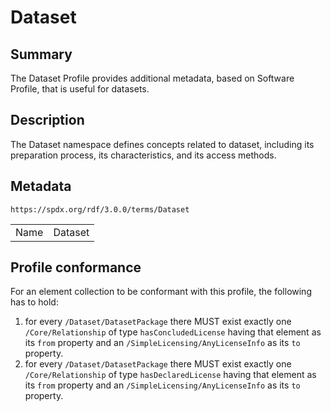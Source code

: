 <!-- Automatically generated by spec-parser v2.3.0 on 2024-07-09T12:43:38.633388+00:00 -->
<!-- SPDX-License-Identifier: Community-Spec-1.0 -->

# Dataset

## Summary

The Dataset Profile provides additional metadata, based on Software Profile,
that is useful for datasets.


## Description

The Dataset namespace defines concepts related to dataset, including its
preparation process, its characteristics, and its access methods.


## Metadata

`https://spdx.org/rdf/3.0.0/terms/Dataset`


| | |
|---|---|
| Name | Dataset |




## Profile conformance

For an element collection to be conformant with this profile,
the following has to hold:

1. for every `/Dataset/DatasetPackage` there MUST exist exactly one
  `/Core/Relationship` of type `hasConcludedLicense` having that element as its
  `from` property and an `/SimpleLicensing/AnyLicenseInfo` as its `to`
  property.
2. for every `/Dataset/DatasetPackage` there MUST exist exactly one
  `/Core/Relationship` of type `hasDeclaredLicense` having that element as its
  `from` property and an `/SimpleLicensing/AnyLicenseInfo` as its `to`
  property.


